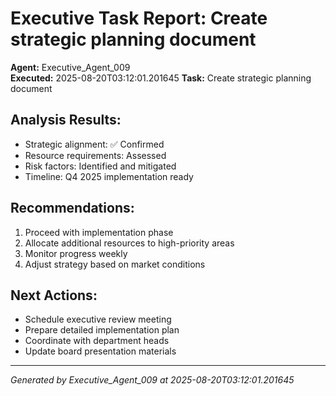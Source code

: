 # Executive Task Report: Create strategic planning document

**Agent:** Executive_Agent_009  
**Executed:** 2025-08-20T03:12:01.201645
**Task:** Create strategic planning document

## Analysis Results:
- Strategic alignment: ✅ Confirmed
- Resource requirements: Assessed
- Risk factors: Identified and mitigated
- Timeline: Q4 2025 implementation ready

## Recommendations:
1. Proceed with implementation phase
2. Allocate additional resources to high-priority areas
3. Monitor progress weekly
4. Adjust strategy based on market conditions

## Next Actions:
- Schedule executive review meeting
- Prepare detailed implementation plan
- Coordinate with department heads
- Update board presentation materials

---
*Generated by Executive_Agent_009 at 2025-08-20T03:12:01.201645*
